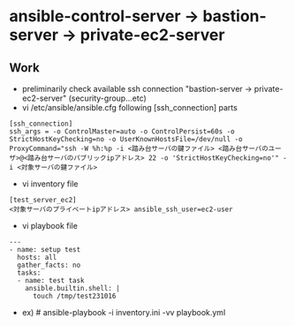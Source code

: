 # ansible-control-server -> bastion-server -> private-ec2-server

## Work
- preliminarily check available ssh connection "bastion-server -> private-ec2-server" (security-group...etc)
- vi /etc/ansible/ansible.cfg following [ssh_connection] parts
~~~
[ssh_connection]
ssh_args = -o ControlMaster=auto -o ControlPersist=60s -o StrictHostKeyChecking=no -o UserKnownHostsFile=/dev/null -o ProxyCommand="ssh -W %h:%p -i <踏み台サーバの鍵ファイル> <踏み台サーバのユーザ>@<踏み台サーバのパブリックipアドレス> 22 -o 'StrictHostKeyChecking=no'" -i <対象サーバの鍵ファイル>
~~~
- vi inventory file
~~~
[test_server_ec2]
<対象サーバのプライベートipアドレス> ansible_ssh_user=ec2-user
~~~
- vi playbook file
~~~
---
- name: setup test
  hosts: all
  gather_facts: no
  tasks:
  - name: test task
    ansible.builtin.shell: |
      touch /tmp/test231016
~~~
- ex) \# ansible-playbook -i inventory.ini -vv playbook.yml
